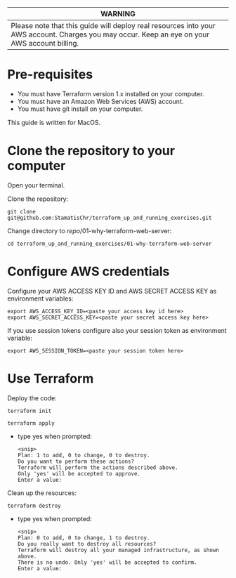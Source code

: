 

| WARNING                          | 
|------------------------------------------|
| Please note that this guide will deploy real resources into your AWS account. Charges you may occur.  Keep an eye on your AWS account billing.

# Pre-requisites 
- You must have Terraform version 1.x installed on your computer.
- You must have an Amazon Web Services (AWS) account. 
- You must have git install on your computer.

This guide is written for MacOS.

# Clone the repository to your computer

Open your terminal.

Clone the repository:
```
git clone git@github.com:StamatisChr/terraform_up_and_running_exercises.git
```

Change directory to *repo*/01-why-terraform-web-server:
```
cd terraform_up_and_running_exercises/01-why-terraform-web-server
```


# Configure AWS credentials

Configure your AWS ACCESS KEY ID and  AWS SECRET ACCESS KEY as environment variables:

```
export AWS_ACCESS_KEY_ID=<paste your access key id here>
export AWS_SECRET_ACCESS_KEY=<paste your secret access key here>
```

If you use session tokens configure also your session token as environment variable:
```
export AWS_SESSION_TOKEN=<paste your session token here>
 ```


# Use Terraform

Deploy the code:
```
terraform init
```

```
terraform apply
```
- type yes when prompted:
  ``` 
  <snip>
  Plan: 1 to add, 0 to change, 0 to destroy.
  Do you want to perform these actions?
  Terraform will perform the actions described above.
  Only 'yes' will be accepted to approve.
  Enter a value: 
  ```

Clean up the resources:

```
terraform destroy
```

- type yes when prompted:

  ```
  <snip>
  Plan: 0 to add, 0 to change, 1 to destroy.
  Do you really want to destroy all resources?
  Terraform will destroy all your managed infrastructure, as shown above.
  There is no undo. Only 'yes' will be accepted to confirm.
  Enter a value:    
  ```